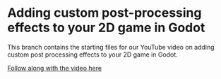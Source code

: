 # Adding custom post-processing effects to your 2D game in Godot

This branch contains the starting files for our YouTube video on adding custom post processing effects to your 2D game in Godot.

[Follow along with the video here](https://youtu.be/hzOWL_7XyHM)
